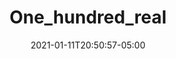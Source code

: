 ---
title: "One_hundred_real"
date: 2021-01-11T20:50:57-05:00
notes: "Cover and interior design <br>
Photography: Time Inc. Food Studios and Evan Sung <br>
Oxmoor House
"
lead_image: "one_hundred_real/100Real_cover.png"
interior:
    - one_hundred_real/100Real_interior_01.png
    - one_hundred_real/100Real_interior_02.png
    - one_hundred_real/100Real_interior_03.png
    - one_hundred_real/100Real_interior_04.png
    - one_hundred_real/100Real_interior_05.png
    - one_hundred_real/100Real_interior_06.png
    - one_hundred_real/100Real_interior_07.png
---